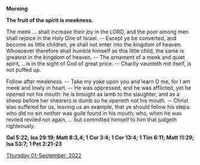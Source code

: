 **Morning**

**The fruit of the spirit is meekness.**
 
The meek ... shall increase their joy in the LORD, and the poor among men shall rejoice in the Holy One of Israel. -- Except ye be converted, and become as little children, ye shall not enter into the kingdom of heaven. Whosoever therefore shall humble himself as this little child, the same is greatest in the kingdom of heaven. -- The ornament of a meek and quiet spirit, ...is in the sight of God of great price. -- Charity vaunteth not itself, is not puffed up.
 
Follow after meekness. -- Take my yoke upon you and learn O me, for I am meek and lowly in heart. -- He was oppressed, and he was afflicted, yet he opened not his mouth: he is brought as lamb to the slaughter, and as a sheep before her shearers is dumb so he openeth not his mouth. -- Christ also suffered for us, leaving us an example, that ye should follow his steps: who did no sin neither was guile found in his mouth: who, when he was reviled reviled not again, ... but committed himself to him that judgeth righteously.  

**Gal 5:22; Isa 29:19; Matt 8:3,4; 1 Cor 3:4; 1 Cor 13:4; 1 Tim 6:11; Matt 11:29; Isa 53:7; 1 Pet 2:21-23**

[Thursday 01-September, 2022](https://t.me/daily_light)

